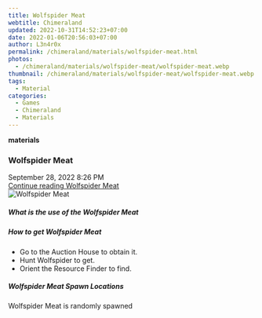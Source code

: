 ```yaml
---
title: Wolfspider Meat
webtitle: Chimeraland
updated: 2022-10-31T14:52:23+07:00
date: 2022-01-06T20:56:03+07:00
author: L3n4r0x
permalink: /chimeraland/materials/wolfspider-meat.html
photos:
  - /chimeraland/materials/wolfspider-meat/wolfspider-meat.webp
thumbnail: /chimeraland/materials/wolfspider-meat/wolfspider-meat.webp
tags:
  - Material
categories:
  - Games
  - Chimeraland
  - Materials
---
```


<section id="bootstrap-wrapper"><link rel="stylesheet" href="https://cdn.statically.io/gh/dimaslanjaka/Web-Manajemen/40ac3225/css/bootstrap-4.5-wrapper.css"/><div class="row g-0 border rounded overflow-hidden flex-md-row mb-4 shadow-sm position-relative"><div class="col p-4 d-flex flex-column position-static"><strong class="d-inline-block mb-2 text-success">materials</strong><h3 class="mb-0">Wolfspider Meat</h3><div class="mb-1 text-muted">September 28, 2022 8:26 PM</div><a href="#" class="stretched-link d-none">Continue reading Wolfspider Meat</a></div><div class="col-auto d-none d-lg-block"><img src="/chimeraland/materials/wolfspider-meat/wolfspider-meat.webp" alt="Wolfspider Meat"/></div></div><div class="row"><div class="col-lg-6 col-12 mb-2"><div class="card"><div class="card-body"><h5 class="card-title">What is the use of the Wolfspider Meat</h5><div class="card-text"><ul></ul></div></div></div></div><div class="col-lg-6 col-12 mb-2"><div class="card"><div class="card-body"><h5 class="card-title">How to get Wolfspider Meat</h5><div class="card-text"><ul><li>Go to the Auction House to obtain it.</li><li>Hunt Wolfspider to get.</li><li>Orient the Resource Finder to find.</li></ul></div></div></div></div><div class="col-12 mb-2"><h5>Wolfspider Meat Spawn Locations</h5><p>Wolfspider Meat is randomly spawned</p></div></div></section>